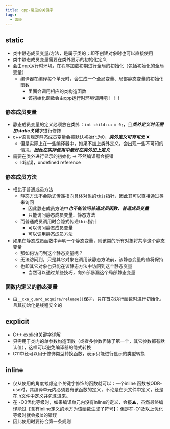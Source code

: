 ```yaml
---
title: cpp-常见的关键字
tags:
  - 面经
---
```


## static
- 类中静态成员变量/方法，是属于类的；即不创建对象时也可以直接使用
- 类中静态成员变量需要在类外显示的初始化定义
- 会由cpp运行时环境，在程序加载初期进行全局的初始化（包括初始化的全局变量）
	- 编译器在编译每个单元时，会生成一个全局变量、局部静态变量的初始化函数
		- 里面会调用相应的类构造函数
		- 该初始化函数会由cpp运行时环境调用吧！！！
### 静态成员变量
- 静态成员变量的定义必须放在类外：`int child::a = 0;`，且***类外定义时无需加static关键字***进行修饰
- c++语言规定静态成员变量会被默认初始化为0，***类外定义可有可无*** ❌
	- 但是实际上在一些编译器中，如果不加上类外定义，会出现一些不可知的情况，***因此在实际使用中最好在类外加上定义***
- 需要在类外进行显示的初始化 -> 不然编译器会报错
	- ld错误，undefined reference

### 静态成员方法
- 相比于普通成员方法
	- 静态方法不会隐式传递指向具体对象的`this`指针，因此其可以直接通过类来访问
		- 因此静态成员方法中***也不能访问普通成员函数、普通成员变量***
		- 只能访问静态成员变量、静态方法
	- 而普通成员调用时会隐式传递`this`指针
		- 可以访问静态成员变量
		- 可以调用静态成员方法
- 如果在静态成员函数中声明一个静态变量，则该类的所有对象将共享这个静态变量
	- 那如何访问到这个静态变量呢？
	- 无法访问到，只是其它对象在调用该静态方法前，该静态变量的值将保持
	- 也即其它对象也只能在该静态方法中访问到这个静态变量
		- 当然可以通过某些技巧，向外部暴漏这个局部静态变量

### 函数内定义的静态变量 
- 由`__cxa_guard_acquire/release()`保护，只在首次执行函数时进行初始化，且其初始化是线程安全的

## explicit
- [C++ explicit关键字详解](https://www.cnblogs.com/rednodel/p/9299251.html)
- 只需用于类内的单参数构造函数（或者多参数但除了第一个，其它参数都有默认值），这样可以避免编译器的隐式转换
- C11中还可以用于修饰类型转换函数，表示只能进行显示的类型转换

## inline
- 仅从使用的角度考虑这个关键字修饰的函数就可以：一个inline 函数被ODR-use时，其编译单元内必须要有该函数的定义，不论是在头文件中定义，还是在.h文件中定义并包含进来。
- 在 -O0优化等级时，如果编译单元内没有inline的定义，会报⚠️，虽然最终编译能过【含有inline定义的地方为该函数生成了符号】；但是在-O1及以上优化等级时就会报ld的错误
- 因此使用时要符合第一条规则